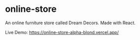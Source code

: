# online-store

An online furniture store called Dream Decors. Made with React.

Live Demo:
https://online-store-alpha-blond.vercel.app/
